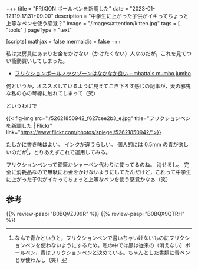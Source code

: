 +++
title = "FRIXION ボールペンを新調した"
date =  "2023-01-12T19:17:31+09:00"
description = "中学生に上がった子供がイキってちょっと上等なペンを使う感覚？"
image = "/images/attention/kitten.jpg"
tags = [ "tools" ]
pageType = "text"

[scripts]
  mathjax = false
  mermaidjs = false
+++

私は文房具にあまりお金をかけない（かけたくない）人なのだが，これを見てつい衝動買いしてしまった。

- [フリクションボールノックゾーンはなかなか良い – mhatta's mumbo jumbo](https://www.mhatta.org/wp/2023/01/07/frixion-ball-knock-zone-is-good/)

何というか，オススメしているように見えてこき下ろす感じの記事が，天の邪鬼な私の心の琴線に触れてしまって（笑）

というわけで

{{< fig-img src="./52621850942_f627cee2b3_e.jpg" title="フリクションペンを新調した | Flickr" link="https://www.flickr.com/photos/spiegel/52621850942/">}}

たしかに書き味はよい。
インクが違うらしい。
個人的には 0.5mm の青が欲しいのだが[^b1]，とりあえずこれで運用してみる。

[^b1]: なんで青かというと，フリクションペンで書いちゃいけないものにフリクションペンを使わないようにするため。私の中では黒は従来の（消えない）ボールペン，青はフリクションペンと決めている。ちゃんとした書類に青ペンとか使わんし（笑）

フリクションペンって鉛筆かシャーペン代わりに使ってるのね。
消せるし。
完全に消耗品なので無駄にお金をかけないようにしてたんだけど，これって中学生に上がった子供がイキってちょっと上等なペンを使う感覚かなぁ（笑）

## 参考

{{% review-paapi "B0BQVZJ99R" %}} <!-- パイロット フリクションボールノックゾーン 0.7mm オールタイムブラック -->
{{% review-paapi "B0BQX9QTRH" %}} <!-- パイロット フリクションボールノックゾーン替芯 0.5mm ブルー -->
